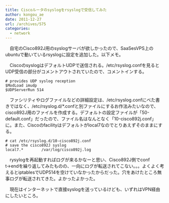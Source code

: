 ```yaml
---
title: Ciscoルータのsyslogをrsyslogで受信してみた
author: kongou_ae
date: 2011-12-27
url: /archives/575
categories:
  - network
---
```

　自宅のCisco892J用のsyslogサーバが欲しかったので、SaaSesVPS上のubuntuで動いているrsyslogに設定を追加した。以下メモ。

　CiscoのsyslogはデフォルトUDPで送信される。/etc/rsyslog.confを見るとUDP受信の部分がコメントアウトされていたので、コメントインする。

<pre><code># provides UDP syslog reception
$ModLoad imudp
$UDPServerRun 514
</code></pre>

　ファシリティやログファイルなどの詳細設定は、/etc/rsyslog.confにべた書きではなく、/etc/rsyslog.d/*.confと別ファイルにするお作法みたいなので、cisco892J用のファイルを作成する。デフォルトの設定ファイルが「50-default.conf」だったので、ファイル名はなんとなく「10-cisco892j.conf」に。また、Ciscoのfacilityはデフォルトがlocal7なのでとりあえずそのままにする。

<pre><code># cat /etc/rsyslog.d/10-cisco892j.conf 
# save the cisco892J syslog
local7.*        /var/log/cisco892j.log
</code></pre>

　rysylogを再起動すればログが来るかなーと思い、Cisco892J側でconf t→endを繰り返してみたものの、一向にログが転送されてこない。。。よくよく考えるとiptablesでUDP514を空けていなかったからだった。穴をあけたところ無事ログが転送されてきた。よかったよかった。

　現在はインターネットで直接syslogを送っているけども、いずれはVPN経由にしたいところ。